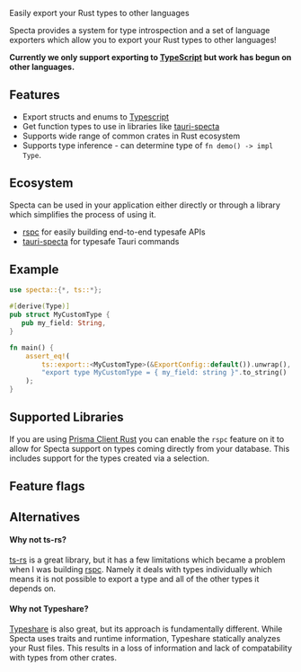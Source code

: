 Easily export your Rust types to other languages

Specta provides a system for type introspection and a set of language exporters which allow you to export your Rust types to other languages!

**Currently we only support exporting to [TypeScript](https://www.typescriptlang.org) but work has begun on other languages.**

## Features
 - Export structs and enums to [Typescript](https://www.typescriptlang.org)
 - Get function types to use in libraries like [tauri-specta](https://github.com/oscartbeaumont/tauri-specta)
 - Supports wide range of common crates in Rust ecosystem
 - Supports type inference - can determine type of `fn demo() -> impl Type`.

## Ecosystem

Specta can be used in your application either directly or through a library which simplifies the process of using it.

- [rspc](https://github.com/oscartbeaumont/rspc) for easily building end-to-end typesafe APIs
- [tauri-specta](https://github.com/oscartbeaumont/tauri-specta) for typesafe Tauri commands

## Example
```rust
use specta::{*, ts::*};

#[derive(Type)]
pub struct MyCustomType {
   pub my_field: String,
}

fn main() {
    assert_eq!(
        ts::export::<MyCustomType>(&ExportConfig::default()).unwrap(),
        "export type MyCustomType = { my_field: string }".to_string()
    );
}
```

## Supported Libraries

If you are using [Prisma Client Rust](https://prisma.brendonovich.dev) you can enable the `rspc` feature on it to allow for Specta support on types coming directly from your database. This includes support for the types created via a selection.

## Feature flags
[//]: # (FEATURE_FLAGS_START)
[//]: # (FEATURE_FLAGS_END)
## Alternatives

#### Why not ts-rs?

[ts-rs](https://github.com/Aleph-Alpha/ts-rs) is a great library,
but it has a few limitations which became a problem when I was building [rspc](https://github.com/oscartbeaumont/rspc).
Namely it deals with types individually which means it is not possible to export a type and all of the other types it depends on.

#### Why not Typeshare?
[Typeshare](https://github.com/1Password/typeshare) is also great, but its approach is fundamentally different.
While Specta uses traits and runtime information, Typeshare statically analyzes your Rust
files.
This results in a loss of information and lack of compatability with types from other crates.
